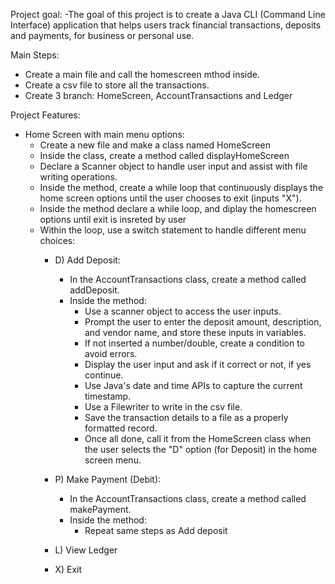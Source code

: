 Project goal: 
  -The goal of this project is to create a Java CLI (Command Line Interface) application that helps users track financial transactions, deposits and payments, for business or personal use.
  
Main Steps:
- Create a main file and call the homescreen mthod inside.
- Create a csv file to store all the transactions.
- Create 3 branch: HomeScreen, AccountTransactions and Ledger

Project Features: 
  - Home Screen with main menu options:
     - Create a new file and make a class named HomeScreen
     - Inside the class, create a method called displayHomeScreen
     - Declare a Scanner object to handle user input and assist with file writing operations.
     - Inside the method, create a while loop that continuously displays the home screen options until the user chooses to exit (inputs "X").
     - Inside the method declare a while loop, and diplay the homescreen options until exit is insreted by user
     - Within the loop, use a switch statement to handle different menu choices:
         - D) Add Deposit:
             - In the AccountTransactions class, create a method called addDeposit.
             - Inside the method:
                - Use a scanner object to access the user inputs. 
                - Prompt the user to enter the deposit amount, description, and vendor name, and store these inputs in variables.
                - If not inserted a number/double, create a condition to avoid errors.
                - Display the user input and ask if it correct or not, if yes continue.
                - Use Java's date and time APIs to capture the current timestamp.
                - Use a Filewriter to write in the csv file.
                - Save the transaction details to a file as a properly formatted record.
                - Once all done, call it from the HomeScreen class when the user selects the "D" option (for Deposit) in the home screen menu.
         - P) Make Payment (Debit):
             - In the AccountTransactions class, create a method called makePayment.
             - Inside the method:
                - Repeat same steps as Add deposit
         - L) View Ledger
              
         - X) Exit 
  
